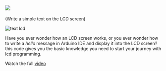 # ![](https://place-hold.it/160x45/FFFFFF/3CF6F0&text=LCD-TEXT&bold&fontsize=25)
(Write a simple text on the LCD screen)

![text lcd](https://user-images.githubusercontent.com/37689522/53424673-e7279080-39e3-11e9-9bc2-40d67f917122.gif)

Have you ever wonder how an LCD screen works, or you ever wonder how to write a _hello_ message in Arduino IDE and display it into the LCD screen? 
this code gives you the basic knowledge you need to start your journey with lcd programming. 

Watch the full [video](https://www.youtube.com/watch?v=pcNok42J0VY)
